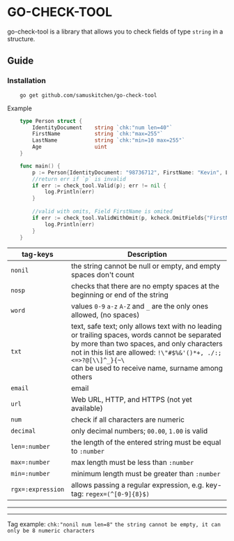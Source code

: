 # GO-CHECK-TOOL 
go-check-tool is a library that allows you to check fields of type `string` in a structure.

## Guide
### Installation
```bach
    go get github.com/samuskitchen/go-check-tool
```

Example
```go 
    type Person struct {
        IdentityDocument    string `chk:"num len=40"`
        FirstName           string `chk:"max=255"`
        LastName            string `chk:"min=10 max=255"`
        Age                 uint
    }

    func main() {
        p := Person{IdentityDocument: "98736712", FirstName: "Kevin", LastName: "Saucedo", Age: 23}
        //return err if `p` is invalid
        if err := check_tool.Valid(p); err != nil {
            log.Println(err)
        }
        
        //valid with omits, Field FirstName is omited
        if err := check_tool.ValidWithOmit(p, kcheck.OmitFields{"FirstName"}); err != nil {
            log.Println(err)
        }
    }
```

| tag-keys          | Description                                                                                                                                                                                                                                                            |
|-------------------|------------------------------------------------------------------------------------------------------------------------------------------------------------------------------------------------------------------------------------------------------------------------|
| `nonil`           | the string cannot be null or empty, and empty spaces don't count                                                                                                                                                                                                       |
| `nosp`            | checks that there are no empty spaces at the beginning or end of the string                                                                                                                                                                                            |
| `word`            | values `0-9` `a-z` `A-Z` and `_` are the only ones allowed, (no spaces)                                                                                                                                                                                                |
| `txt`             | text, safe text; only allows text with no leading or trailing spaces, words cannot be separated by more than two spaces, and only characters not in this list are allowed: `!\"#$%&'()*+, ./:;<=>?@[\\]^_}{~\`<br/> can be used to receive name, surname among others  |
| `email`           | email                                                                                                                                                                                                                                                                  |
| `url`             | Web URL, HTTP, and HTTPS (not yet available)                                                                                                                                                                                                                           |
| `num`             | check if all characters are numeric                                                                                                                                                                                                                                    |
| `decimal`         | only decimal numbers; `00.00`, `1.00` is valid                                                                                                                                                                                                                         |
| `len=:number`     | the length of the entered string must be equal to `:number`                                                                                                                                                                                                            |
| `max=:number`     | max length must be less than `:number`                                                                                                                                                                                                                                 |
| `min=:number`     | minimum length must be greater than `:number`                                                                                                                                                                                                                          |
| `rgx=:expression` | allows passing a regular expression, e.g. key-tag: `regex=(^[0-9]{8}$)`                                                                                                                                                                                                |
--------------------------------------------------------------------------------------------
--------------------------------------------------------------------------------------------
Tag example: `chk:"nonil num len=8"` `the string cannot be empty, it can only be 8 numeric characters`